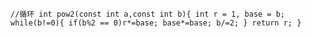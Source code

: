 `//循环
int pow2(const int a,const int b){
    int r = 1, base = b;
    while(b!=0){
        if(b%2 == 0)r*=base;
        base*=base;
        b/=2;
    }
    return r;
}`
